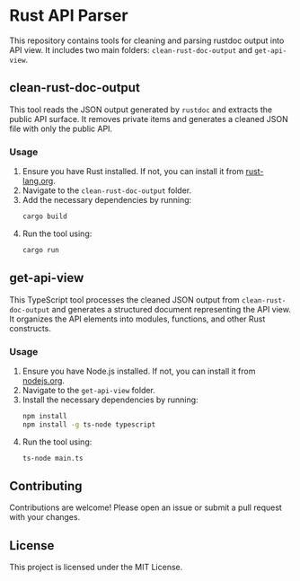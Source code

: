 # Rust API Parser

This repository contains tools for cleaning and parsing  rustdoc output into API view. 
It includes two main folders: `clean-rust-doc-output` and `get-api-view`.

## clean-rust-doc-output

This tool reads the JSON output generated by `rustdoc` and extracts the public API surface. It removes private items and generates a cleaned JSON file with only the public API.

### Usage

1. Ensure you have Rust installed. If not, you can install it from [rust-lang.org](https://www.rust-lang.org/).
2. Navigate to the `clean-rust-doc-output` folder.
3. Add the necessary dependencies by running:
   ```sh
   cargo build
   ```
4. Run the tool using:
   ```sh
   cargo run
   ```

## get-api-view

This TypeScript tool processes the cleaned JSON output from `clean-rust-doc-output` and generates a structured document representing the API view. It organizes the API elements into modules, functions, and other Rust constructs.

### Usage

1. Ensure you have Node.js installed. If not, you can install it from [nodejs.org](https://nodejs.org/).
2. Navigate to the `get-api-view` folder.
3. Install the necessary dependencies by running:
   ```sh
   npm install
   npm install -g ts-node typescript
   ```
4. Run the tool using:
   ```sh
   ts-node main.ts
   ```

## Contributing

Contributions are welcome! Please open an issue or submit a pull request with your changes.

## License

This project is licensed under the MIT License.